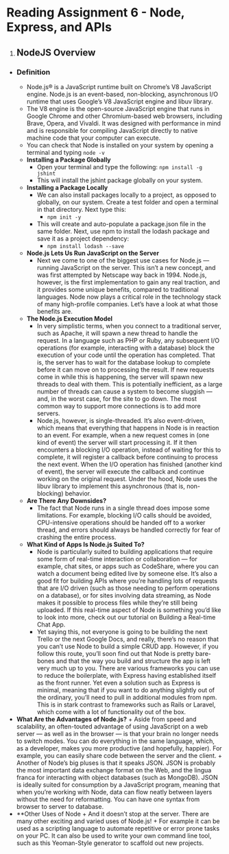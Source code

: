 # **Reading Assignment 6 - Node, Express, and APIs**

1. ## NodeJS Overview
  + ### Definition
    + Node.js® is a JavaScript runtime built on Chrome’s V8 JavaScript engine. Node.js is an event-based, non-blocking, asynchronous I/O runtime that uses Google’s V8 JavaScript engine and libuv library.
    + The V8 engine is the open-source JavaScript engine that runs in Google Chrome and other Chromium-based web browsers, including Brave, Opera, and Vivaldi. It was designed with performance in mind and is responsible for compiling JavaScript directly to native machine code that your computer can execute.
    + You can check that Node is installed on your system by opening a terminal and typing `node -v`
    + **Installing a Package Globally**
      + Open your terminal and type the following: `npm install -g jshint`
      + This will install the jshint package globally on your system.      
    + **Installing a Package Locally**
      + We can also install packages locally to a project, as opposed to globally, on our system. Create a test folder and open a terminal in that directory. Next type this:
        + `npm init -y`
      + This will create and auto-populate a package.json file in the same folder. Next, use npm to install the lodash package and save it as a project dependency:
        + `npm install lodash --save`
    + **Node.js Lets Us Run JavaScript on the Server**
      + Next we come to one of the biggest use cases for Node.js — running JavaScript on the server. This isn’t a new concept, and was first attempted by Netscape way back in 1994. Node.js, however, is the first implementation to gain any real traction, and it provides some unique benefits, compared to traditional languages. Node now plays a critical role in the technology stack of many high-profile companies. Let’s have a look at what those benefits are.
    + **The Node.js Execution Model**
      + In very simplistic terms, when you connect to a traditional server, such as Apache, it will spawn a new thread to handle the request. In a language such as PHP or Ruby, any subsequent I/O operations (for example, interacting with a database) block the execution of your code until the operation has completed. That is, the server has to wait for the database lookup to complete before it can move on to processing the result. If new requests come in while this is happening, the server will spawn new threads to deal with them. This is potentially inefficient, as a large number of threads can cause a system to become sluggish — and, in the worst case, for the site to go down. The most common way to support more connections is to add more servers.
      + Node.js, however, is single-threaded. It’s also event-driven, which means that everything that happens in Node is in reaction to an event. For example, when a new request comes in (one kind of event) the server will start processing it. If it then encounters a blocking I/O operation, instead of waiting for this to complete, it will register a callback before continuing to process the next event. When the I/O operation has finished (another kind of event), the server will execute the callback and continue working on the original request. Under the hood, Node uses the libuv library to implement this asynchronous (that is, non-blocking) behavior.
    + **Are There Any Downsides?**
      + The fact that Node runs in a single thread does impose some limitations. For example, blocking I/O calls should be avoided, CPU-intensive operations should be handed off to a worker thread, and errors should always be handled correctly for fear of crashing the entire process.
    + **What Kind of Apps Is Node.js Suited To?**
      + Node is particularly suited to building applications that require some form of real-time interaction or collaboration — for example, chat sites, or apps such as CodeShare, where you can watch a document being edited live by someone else. It’s also a good fit for building APIs where you’re handling lots of requests that are I/O driven (such as those needing to perform operations on a database), or for sites involving data streaming, as Node makes it possible to process files while they’re still being uploaded. If this real-time aspect of Node is something you’d like to look into more, check out our tutorial on Building a Real-time Chat App.
      + Yet saying this, not everyone is going to be building the next Trello or the next Google Docs, and really, there’s no reason that you can’t use Node to build a simple CRUD app. However, if you follow this route, you’ll soon find out that Node is pretty bare-bones and that the way you build and structure the app is left very much up to you. There are various frameworks you can use to reduce the boilerplate, with Express having established itself as the front runner. Yet even a solution such as Express is minimal, meaning that if you want to do anything slightly out of the ordinary, you’ll need to pull in additional modules from npm. This is in stark contrast to frameworks such as Rails or Laravel, which come with a lot of functionality out of the box. 
   + **What Are the Advantages of Node.js?**
    + Aside from speed and scalability, an often-touted advantage of using JavaScript on a web server — as well as in the browser — is that your brain no longer needs to switch modes. You can do everything in the same language, which, as a developer, makes you more productive (and hopefully, happier). For example, you can easily share code between the server and the client.
    + Another of Node’s big pluses is that it speaks JSON. JSON is probably the most important data exchange format on the Web, and the lingua franca for interacting with object databases (such as MongoDB). JSON is ideally suited for consumption by a JavaScript program, meaning that when you’re working with Node, data can flow neatly between layers without the need for reformatting. You can have one syntax from browser to server to database.
   + **Other Uses of Node
    + And it doesn’t stop at the server. There are many other exciting and varied uses of Node.js!
    + For example it can be used as a scripting language to automate repetitive or error prone tasks on your PC. It can also be used to write your own command line tool, such as this Yeoman-Style generator to scaffold out new projects.
